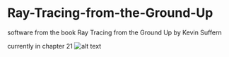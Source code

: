 # Ray-Tracing-from-the-Ground-Up
software from the book Ray Tracing from the Ground Up by Kevin Suffern

currently in chapter 21
![alt text](https://github.com/hadryans/Ray-Tracing-from-the-Ground-Up/blob/master/images/1000%20spheres%20grid.png)
